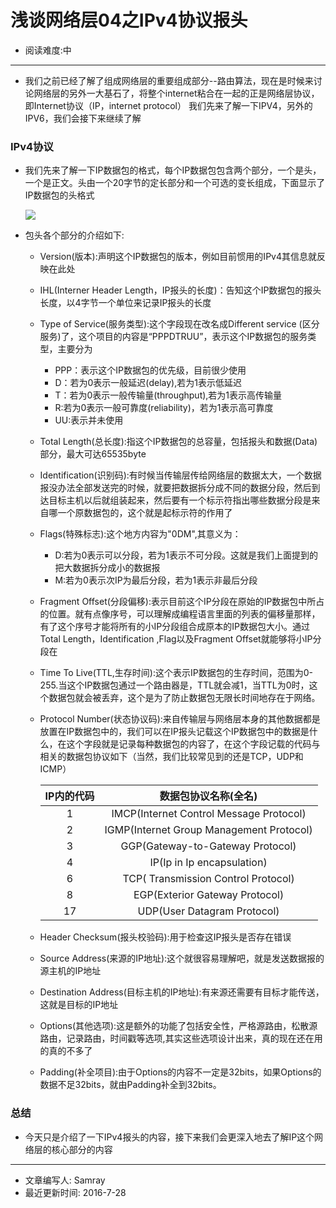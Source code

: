 # 浅谈网络层04之IPv4协议报头
* 阅读难度:中

---

* 我们之前已经了解了组成网络层的重要组成部分--路由算法，现在是时候来讨论网络层的另外一大基石了，将整个internet粘合在一起的正是网络层协议，即Internet协议（IP，internet protocol）
我们先来了解一下IPV4，另外的IPV6，我们会接下来继续了解

### IPv4协议
* 我们先来了解一下IP数据包的格式，每个IP数据包包含两个部分，一个是头，一个是正文。头由一个20字节的定长部分和一个可选的变长组成，下面显示了IP数据包的头格式

	![](https://github.com/SeaHub/BlogOfComputerNetwork/blob/master/res/ipheader.png)

* 包头各个部分的介绍如下:
	* Version(版本):声明这个IP数据包的版本，例如目前惯用的IPv4其信息就反映在此处
	* IHL(Interner Header Length，IP报头的长度)：告知这个IP数据包的报头长度，以4字节一个单位来记录IP报头的长度
	* Type of Service(服务类型):这个字段现在改名成Different service (区分服务)了，这个项目的内容是“PPPDTRUU”，表示这个IP数据包的服务类型，主要分为
 		* PPP：表示这个IP数据包的优先级，目前很少使用
 		* D：若为0表示一般延迟(delay),若为1表示低延迟
 		* T：若为0表示一般传输量(throughput),若为1表示高传输量
 		* R:若为0表示一般可靠度(reliability)，若为1表示高可靠度
 		* UU:表示并未使用
	* Total Length(总长度):指这个IP数据包的总容量，包括报头和数据(Data)部分，最大可达65535byte
	* Identification(识别码):有时候当传输层传给网络层的数据太大，一个数据报没办法全部发送完的时候，就要把数据拆分成不同的数据分段，然后到达目标主机以后就组装起来，然后要有一个标示符指出哪些数据分段是来自哪一个原数据包的，这个就是起标示符的作用了
	* Flags(特殊标志):这个地方内容为"0DM",其意义为：
 		* D:若为0表示可以分段，若为1表示不可分段。这就是我们上面提到的把大数据拆分成小的数据报
 		* M:若为0表示次IP为最后分段，若为1表示非最后分段
	* Fragment Offset(分段偏移):表示目前这个IP分段在原始的IP数据包中所占的位置。就有点像序号，可以理解成编程语言里面的列表的偏移量那样，有了这个序号才能将所有的小IP分段组合成原本的IP数据包大小。通过Total Length，Identification ,Flag以及Fragment Offset就能够将小IP分段在
	* Time To Live(TTL,生存时间):这个表示IP数据包的生存时间，范围为0-255.当这个IP数据包通过一个路由器是，TTL就会减1，当TTL为0时，这个数据包就会被丢弃，这个是为了防止数据包无限长时间地存在于网络。
	* Protocol Number(状态协议码):来自传输层与网络层本身的其他数据都是放置在IP数据包中的，我们可以在IP报头记载这个IP数据包中的数据是什么，在这个字段就是记录每种数据包的内容了，在这个字段记载的代码与相关的数据包协议如下（当然，我们比较常见到的还是TCP，UDP和ICMP）

		|    IP内的代码     |     数据包协议名称(全名)     |
		| :-------: | :----: |
		| 1 | IMCP(Internet Control Message Protocol) |
		| 2 | IGMP(Internet Group Management Protocol) |
		| 3 | GGP(Gateway-to-Gateway Protocol) |
		| 4 | IP(Ip in Ip encapsulation) |
		| 6 | TCP( Transmission Control Protocol) |
		| 8 | EGP(Exterior Gateway Protocol) |
		| 17 | UDP(User Datagram Protocol) |

	* Header Checksum(报头校验码):用于检查这IP报头是否存在错误
	* Source Address(来源的IP地址):这个就很容易理解吧，就是发送数据报的源主机的IP地址
	* Destination Address(目标主机的IP地址):有来源还需要有目标才能传送，这就是目标的IP地址
	* Options(其他选项):这是额外的功能了包括安全性，严格源路由，松散源路由，记录路由，时间戳等选项,其实这些选项设计出来，真的现在还在用的真的不多了
	* Padding(补全项目):由于Options的内容不一定是32bits，如果Options的数据不足32bits，就由Padding补全到32bits。

### 总结
* 今天只是介绍了一下IPv4报头的内容，接下来我们会更深入地去了解IP这个网络层的核心部分的内容

 
---
* 文章编写人: Samray
* 最近更新时间: 2016-7-28
